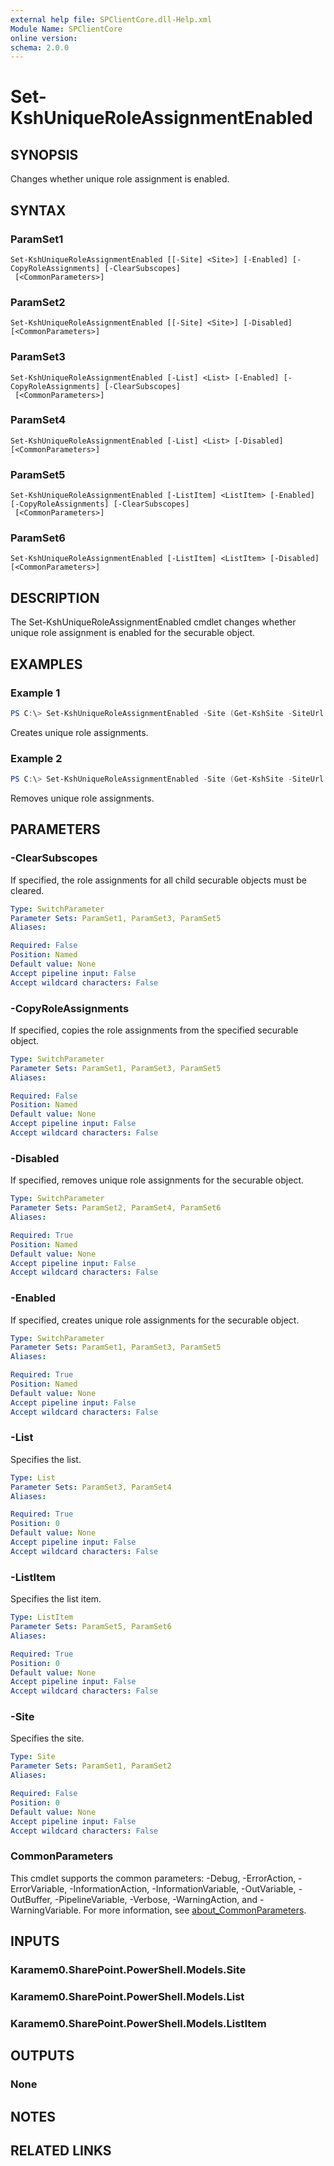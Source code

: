 ```yaml
---
external help file: SPClientCore.dll-Help.xml
Module Name: SPClientCore
online version:
schema: 2.0.0
---
```


# Set-KshUniqueRoleAssignmentEnabled

## SYNOPSIS
Changes whether unique role assignment is enabled.

## SYNTAX

### ParamSet1
```
Set-KshUniqueRoleAssignmentEnabled [[-Site] <Site>] [-Enabled] [-CopyRoleAssignments] [-ClearSubscopes]
 [<CommonParameters>]
```

### ParamSet2
```
Set-KshUniqueRoleAssignmentEnabled [[-Site] <Site>] [-Disabled] [<CommonParameters>]
```

### ParamSet3
```
Set-KshUniqueRoleAssignmentEnabled [-List] <List> [-Enabled] [-CopyRoleAssignments] [-ClearSubscopes]
 [<CommonParameters>]
```

### ParamSet4
```
Set-KshUniqueRoleAssignmentEnabled [-List] <List> [-Disabled] [<CommonParameters>]
```

### ParamSet5
```
Set-KshUniqueRoleAssignmentEnabled [-ListItem] <ListItem> [-Enabled] [-CopyRoleAssignments] [-ClearSubscopes]
 [<CommonParameters>]
```

### ParamSet6
```
Set-KshUniqueRoleAssignmentEnabled [-ListItem] <ListItem> [-Disabled] [<CommonParameters>]
```

## DESCRIPTION
The Set-KshUniqueRoleAssignmentEnabled cmdlet changes whether unique role assignment is enabled for the securable object.

## EXAMPLES

### Example 1
```powershell
PS C:\> Set-KshUniqueRoleAssignmentEnabled -Site (Get-KshSite -SiteUrl '/sites/japan/hr') -Enabled -CopyRoleAssignments -ClearSubscopes
```

Creates unique role assignments.

### Example 2
```powershell
PS C:\> Set-KshUniqueRoleAssignmentEnabled -Site (Get-KshSite -SiteUrl '/sites/japan/hr') -Disabled
```

Removes unique role assignments.

## PARAMETERS

### -ClearSubscopes
If specified, the role assignments for all child securable objects must be cleared.

```yaml
Type: SwitchParameter
Parameter Sets: ParamSet1, ParamSet3, ParamSet5
Aliases:

Required: False
Position: Named
Default value: None
Accept pipeline input: False
Accept wildcard characters: False
```

### -CopyRoleAssignments
If specified, copies the role assignments from the specified securable object.

```yaml
Type: SwitchParameter
Parameter Sets: ParamSet1, ParamSet3, ParamSet5
Aliases:

Required: False
Position: Named
Default value: None
Accept pipeline input: False
Accept wildcard characters: False
```

### -Disabled
If specified, removes unique role assignments for the securable object.

```yaml
Type: SwitchParameter
Parameter Sets: ParamSet2, ParamSet4, ParamSet6
Aliases:

Required: True
Position: Named
Default value: None
Accept pipeline input: False
Accept wildcard characters: False
```

### -Enabled
If specified, creates unique role assignments for the securable object.

```yaml
Type: SwitchParameter
Parameter Sets: ParamSet1, ParamSet3, ParamSet5
Aliases:

Required: True
Position: Named
Default value: None
Accept pipeline input: False
Accept wildcard characters: False
```

### -List
Specifies the list.

```yaml
Type: List
Parameter Sets: ParamSet3, ParamSet4
Aliases:

Required: True
Position: 0
Default value: None
Accept pipeline input: False
Accept wildcard characters: False
```

### -ListItem
Specifies the list item.

```yaml
Type: ListItem
Parameter Sets: ParamSet5, ParamSet6
Aliases:

Required: True
Position: 0
Default value: None
Accept pipeline input: False
Accept wildcard characters: False
```

### -Site
Specifies the site.

```yaml
Type: Site
Parameter Sets: ParamSet1, ParamSet2
Aliases:

Required: False
Position: 0
Default value: None
Accept pipeline input: False
Accept wildcard characters: False
```

### CommonParameters
This cmdlet supports the common parameters: -Debug, -ErrorAction, -ErrorVariable, -InformationAction, -InformationVariable, -OutVariable, -OutBuffer, -PipelineVariable, -Verbose, -WarningAction, and -WarningVariable. For more information, see [about_CommonParameters](http://go.microsoft.com/fwlink/?LinkID=113216).

## INPUTS

### Karamem0.SharePoint.PowerShell.Models.Site

### Karamem0.SharePoint.PowerShell.Models.List

### Karamem0.SharePoint.PowerShell.Models.ListItem

## OUTPUTS

### None

## NOTES

## RELATED LINKS
